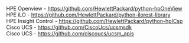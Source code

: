 HPE Openview - https://github.com/HewlettPackard/python-hpOneView  
HPE iLO - https://github.com/HewlettPackard/python-ilorest-library  
HPE Insight Control - https://github.com/HewlettPackard/python-hpICsp  
Cisco UCS - https://github.com/CiscoUcs/ucsmsdk  
Cisco UCS - https://github.com/ciscoucs/ucsm_apis
